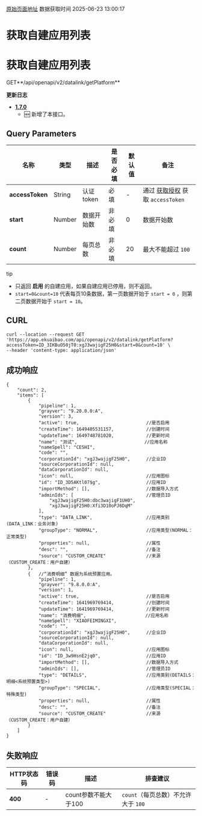 [原始页面地址](https://docs.ekuaibao.com/docs/open-api/datalink/get-platform)
数据获取时间 2025-06-23 13:00:17

# 获取自建应用列表

# 获取自建应用列表

GET**/api/openapi/v2/datalink/getPlatform**

**更新日志**

  * [**1.7.0**](/updateLog/update-log#170)
    * 🆕 新增了本接口。



## Query Parameters​

名称| 类型| 描述| 是否必填| 默认值| 备注  
---|---|---|---|---|---  
**accessToken**|  String| 认证token| 必填| -| 通过 [获取授权](/docs/open-api/getting-started/auth) 获取 `accessToken`  
**start**|  Number| 数据开始数| 非必填| 0| 数据开始数  
**count**|  Number| 每页总数| 非必填| 20| 最大不能超过 `100`  
  
tip

  * 只返回 **启用** 的自建应用，如果自建应用已停用，则不返回。
  * `start=0&count=10` 代表每页10条数据，第一页数据开始于 `start = 0` ，则第二页数据开始于 `start = 10`。



## CURL​
    
    
    curl --location --request GET 'https://app.ekuaibao.com/api/openapi/v2/datalink/getPlatform?accessToken=ID_3IKBuO50jT0:xgJ3wajigF25H0&start=0&count=10' \  
    --header 'content-type: application/json'  
    

## 成功响应​
    
    
    {  
        "count": 2,  
        "items": [  
            {  
                "pipeline": 1,  
                "grayver": "9.20.0.0:A",  
                "version": 3,  
                "active": true,                         //是否启用  
                "createTime": 1649405531157,            //创建时间  
                "updateTime": 1649748781020,            //更新时间  
                "name": "测试",                         //应用名称  
                "nameSpell": "CESHI",  
                "code": "",  
                "corporationId": "xgJ3wajigF25H0",      //企业ID  
                "sourceCorporationId": null,  
                "dataCorporationId": null,  
                "icon": null,                           //应用图标  
                "id": "ID_3D5AKtl07$g",                 //应用ID  
                "importMethod": [],                     //数据导入方式  
                "adminIds": [                           //管理员ID  
                    "xgJ3wajigF25H0:dbc3wajigF1UH0",  
                    "xgJ3wajigF25H0:Xfi3D10oPJ6DqM"  
                ],  
                "type": "DATA_LINK",                    //应用类别(DATA_LINK：业务对象)  
                "groupType": "NORMAL",                  //应用类型(NORMAL：正常类型)  
                "properties": null,                     //属性  
                "desc": "",                             //备注  
                "source": "CUSTOM_CREATE"               //来源（CUSTOM_CREATE：用户自建）  
            },  
            {   //“消费明细” 数据为系统预置应用。  
                "pipeline": 1,  
                "grayver": "9.8.0.0:A",  
                "version": 1,  
                "active": true,                         //是否启用  
                "createTime": 1641969769414,            //创建时间  
                "updateTime": 1641969769414,            //更新时间      
                "name": "消费明细",                      //应用名称  
                "nameSpell": "XIAOFEIMINGXI",  
                "code": "",  
                "corporationId": "xgJ3wajigF25H0",      //企业ID  
                "sourceCorporationId": null,  
                "dataCorporationId": null,  
                "icon": null,                           //应用图标  
                "id": "ID_3w9HsnE2jq0",                 //应用ID  
                "importMethod": [],                     //数据导入方式  
                "adminIds": [],                         //管理员ID  
                "type": "DETAILS",                      //应用类别(DETAILS：明细<系统预置类型>)  
                "groupType": "SPECIAL",                 //应用类型(SPECIAL：特殊类型)  
                "properties": null,                     //属性  
                "desc": "",                             //备注  
                "source": "CUSTOM_CREATE"               //来源（CUSTOM_CREATE：用户自建）  
            }  
        ]  
    }  
    

## 失败响应​

HTTP状态码| 错误码| 描述| 排查建议  
---|---|---|---  
**400**|  -| count参数不能大于100| `count`（每页总数）不允许大于 `100`
